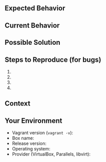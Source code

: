 <!--- Provide a general summary of the issue in the Title above -->

<!-- Formatting tips:

GitHub supports Markdown: https://guides.github.com/features/mastering-markdown/
Multi-line code blocks either with three back ticks, or four space indent.

```
Stacktrace ...
<line>
<line>
```
-->

## Expected Behavior
<!--- If you're describing a bug, tell us what should happen -->
<!--- If you're suggesting a change/improvement, tell us how it should work -->

## Current Behavior
<!--- If describing a bug, tell us what happens instead of the expected behavior -->
<!--- If suggesting a change/improvement, explain the difference from current behavior -->

## Possible Solution
<!--- Not obligatory, but suggest a fix/reason for the bug, -->
<!--- or ideas how to implement:  the addition or change -->

## Steps to Reproduce (for bugs)
<!--- Provide a link to a live example, or an unambiguous set of steps to -->
<!--- reproduce this bug. Include configuration, logs, etc. to reproduce, if relevant -->
1.
2.
3.
4.

## Context
<!--- How has this issue affected you? What are you trying to accomplish? -->
<!--- Providing context helps us come up with a solution that is most useful in the real world -->

## Your Environment
<!--- Include as many relevant details about the environment you experienced the problem in -->
* Vagrant version (`vagrant -v`):
* Box name:
* Release version:
* Operating system:
* Provider (VirtualBox, Parallels, libvirt):
